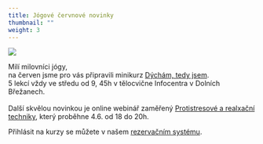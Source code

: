 ```yaml
---
title: Jógové červnové novinky
thumbnail: ""
weight: 3
---
```

![](/images/uploads/joga_web.jpg)

Milí milovníci jógy,\
na červen jsme pro vás připravili minikurz [Dýchám, tedy jsem](https://www.vigvam-db.cz/dospeli/kurzy-a-akce/). \
5 lekcí vždy ve středu  od 9, 45h v tělocvične Infocentra v Dolních Břežanech.\
\
Další skvělou novinkou je online webinář zaměřený [Protistresové a realxační techniky](https://www.vigvam-db.cz/dospeli/kurzy-a-akce/), který proběhne 4.6. od 18 do 20h.

Přihlásit na kurzy se můžete v našem [rezervačním systému](https://vigvam.webooker.eu/Courses?semesterID=10547).